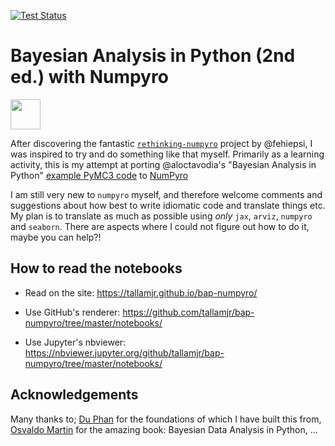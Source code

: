 [![Test Status](https://github.com/tallamjr/bap-numpyro/workflows/CI/badge.svg)](https://github.com/tallamjr/bap-numpyro/actions)

# Bayesian Analysis in Python (2nd ed.) with Numpyro

<img src="https://static.packt-cdn.com/products/9781789341652/cover/9781789341652-original.png" width="48">

After discovering the fantastic
[`rethinking-numpyro`](https://fehiepsi.github.io/rethinking-numpyro/) project by @fehiepsi, I was
inspired to try and do something like that myself. Primarily as a learning activity, this is my
attempt at porting @aloctavodia's "Bayesian Analysis in Python" [example PyMC3 code](https://github.com/aloctavodia/BAP) to [NumPyro](https://github.com/pyro-ppl/numpyro)

I am still very new to `numpyro` myself, and therefore welcome comments and suggestions about how
best to write idiomatic code and translate things etc. My plan is to translate as much as possible
using _only_ `jax`, `arviz`, `numpyro` and `seaborn`.  There are aspects where I could not figure
out how to do it, maybe you can help?!

## How to read the notebooks

+ Read on the site: https://tallamjr.github.io/bap-numpyro/

+ Use GitHub's renderer: https://github.com/tallamjr/bap-numpyro/tree/master/notebooks/

+ Use Jupyter's nbviewer: https://nbviewer.jupyter.org/github/tallamjr/bap-numpyro/tree/master/notebooks/

## Acknowledgements

Many thanks to; [Du Phan](https://github.com/fehiepsi) for the foundations of which I have built
this from, [Osvaldo Martin](https://github.com/aloctavodia) for the amazing book: Bayesian Data
Analysis in Python, ...
